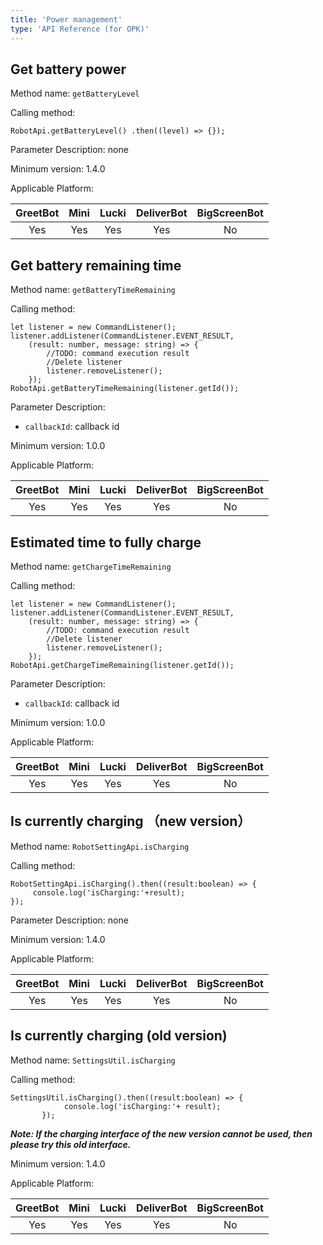 ```yaml
---
title: 'Power management'
type: 'API Reference (for OPK)'
---
```


## Get battery power
Method name: `getBatteryLevel`

Calling method:

```
RobotApi.getBatteryLevel() .then((level) => {});
```

Parameter Description: none

Minimum version: 1.4.0

Applicable Platform:

<div class="fixed-table bordered-table">

|GreetBot|Mini|Lucki|DeliverBot|BigScreenBot|
|:-:|:-:|:-:|:-:|:-:|
|Yes|Yes|Yes|Yes|No|

</div>

## Get battery remaining time
Method name: `getBatteryTimeRemaining`

Calling method:

```
let listener = new CommandListener();
listener.addListener(CommandListener.EVENT_RESULT,
    (result: number, message: string) => {
        //TODO: command execution result
        //Delete listener
        listener.removeListener();
    });
RobotApi.getBatteryTimeRemaining(listener.getId());
```

Parameter Description:

- `callbackId`: callback id

Minimum version: 1.0.0

Applicable Platform:

<div class="fixed-table bordered-table">

|GreetBot|Mini|Lucki|DeliverBot|BigScreenBot|
|:-:|:-:|:-:|:-:|:-:|
|Yes|Yes|Yes|Yes|No|

</div>

## Estimated time to fully charge
Method name: `getChargeTimeRemaining`

Calling method:

```
let listener = new CommandListener();
listener.addListener(CommandListener.EVENT_RESULT,
    (result: number, message: string) => {
        //TODO: command execution result
        //Delete listener
        listener.removeListener();
    });
RobotApi.getChargeTimeRemaining(listener.getId());
```

Parameter Description:

- `callbackId`: callback id

Minimum version: 1.0.0

Applicable Platform:

<div class="fixed-table bordered-table">

|GreetBot|Mini|Lucki|DeliverBot|BigScreenBot|
|:-:|:-:|:-:|:-:|:-:|
|Yes|Yes|Yes|Yes|No|

</div>

## Is currently charging （new version）
Method name: `RobotSettingApi.isCharging`

Calling method:

```
RobotSettingApi.isCharging().then((result:boolean) => {
     console.log('isCharging:'+result);
});
```

Parameter Description: none

Minimum version: 1.4.0

Applicable Platform:

<div class="fixed-table bordered-table">

|GreetBot|Mini|Lucki|DeliverBot|BigScreenBot|
|:-:|:-:|:-:|:-:|:-:|
|Yes|Yes|Yes|Yes|No|

</div>


## Is currently charging (old version)
Method name: `SettingsUtil.isCharging`

Calling method:
```
SettingsUtil.isCharging().then((result:boolean) => {
            console.log('isCharging:'+ result);
       });
```

***Note: If the charging interface of the new version cannot be used, then please try this old interface.***

Minimum version: 1.4.0

Applicable Platform:

<div class="fixed-table bordered-table">

|GreetBot|Mini|Lucki|DeliverBot|BigScreenBot|
|:-:|:-:|:-:|:-:|:-:|
|Yes|Yes|Yes|Yes|No|

</div>
